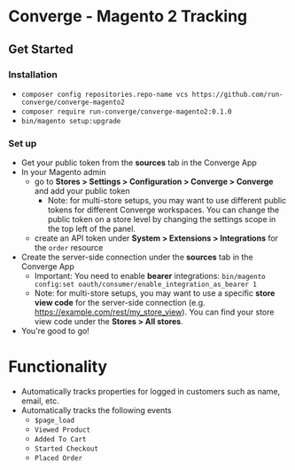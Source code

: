 # Converge - Magento 2 Tracking
## Get Started
### Installation
- `composer config repositories.repo-name vcs https://github.com/run-converge/converge-magento2` 
- `composer require run-converge/converge-magento2:0.1.0`
- `bin/magento setup:upgrade`
### Set up
- Get your public token from the **sources** tab in the Converge App
- In your Magento admin
  - go to **Stores > Settings > Configuration > Converge > Converge** and add your public token
    - Note: for multi-store setups, you may want to use different public tokens for different Converge workspaces. You can change the public token on a store level by changing the settings scope in the top left of the panel.
  - create an API token under **System > Extensions > Integrations** for the `order` resource
- Create the server-side connection under the **sources** tab in the Converge App
  - Important: You need to enable __bearer__ integrations: `bin/magento config:set oauth/consumer/enable_integration_as_bearer 1`
  - Note: for multi-store setups, you may want to use a specific __store view code__ for the server-side connection (e.g. https://example.com/rest/my_store_view). You can find your store view code under the **Stores > All stores**.
- You're good to go! 

# Functionality
- Automatically tracks properties for logged in customers such as name, email, etc.
- Automatically tracks the following events
  - `$page_load`
  - `Viewed Product`
  - `Added To Cart`
  - `Started Checkout`
  - `Placed Order`
